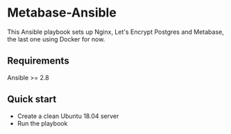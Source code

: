 # Metabase-Ansible

This Ansible playbook sets up Nginx, Let's Encrypt Postgres and Metabase, the last one using Docker for now.

## Requirements

Ansible >= 2.8

## Quick start

- Create a clean Ubuntu 18.04 server
- Run the playbook
